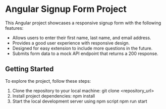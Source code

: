 # Angular Signup Form Project

This Angular project showcases a responsive signup form with the following features:

- Allows users to enter their first name, last name, and email address.
- Provides a good user experience with responsive design.
- Designed for easy extension to include more questions in the future.
- Submits form data to a mock API endpoint that returns a 200 response.

## Getting Started

To explore the project, follow these steps:

1. Clone the repository to your local machine:
   git clone <repository_url>
2. Install project dependencies:
   npm install
3. Start the local development server using npm script
   npm run start

